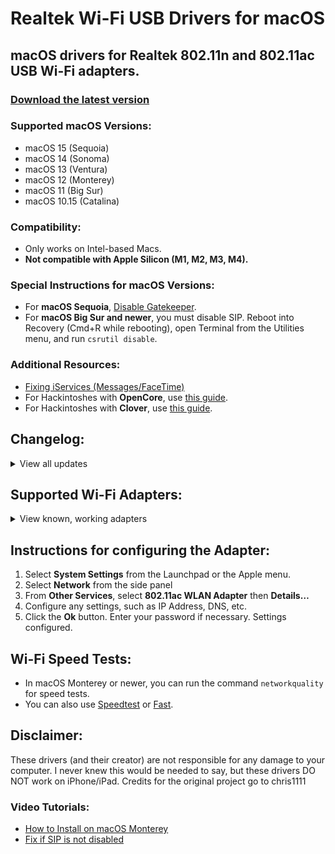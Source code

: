 # Realtek Wi-Fi USB Drivers for macOS

## macOS drivers for Realtek 802.11n and 802.11ac USB Wi-Fi adapters.

### [Download the latest version](https://github.com/kingkwahli/RTK_USB-WiFi_Drivers_macOS/releases/)

### Supported macOS Versions:
- macOS 15 (Sequoia)
- macOS 14 (Sonoma)
- macOS 13 (Ventura)
- macOS 12 (Monterey)
- macOS 11 (Big Sur)
- macOS 10.15 (Catalina)

### Compatibility:
- Only works on Intel-based Macs.
- **Not compatible with Apple Silicon (M1, M2, M3, M4).**

### Special Instructions for macOS Versions:
- For **macOS Sequoia**, [Disable Gatekeeper](https://github.com/chris1111/Disable-Gatekeeper).
- For **macOS Big Sur and newer**, you must disable SIP. Reboot into Recovery (Cmd+R while rebooting), open Terminal from the Utilities menu, and run `csrutil disable`.

### Additional Resources:
- [Fixing iServices (Messages/FaceTime)](https://github.com/kingkwahli/RTK_USB-WiFi_Drivers_macOS/blob/master/Fix_iServices.md)
- For Hackintoshes with **OpenCore**, use [this guide](https://github.com/chris1111/Wireless-USB-OC-Big-Sur-Adapter).
- For Hackintoshes with **Clover**, use [this guide](https://github.com/chris1111/WirelessAdapterCloverBigSur).

## Changelog:
<details>
  <summary>View all updates</summary>
  
- **v3.1:** Fixed spelling/grammer errors, cleaned up background and other images <br>
- **v3.0.2:** Updated README, created discussion <br>
- **v3.0.1:** Revamped README <br>
- **v3.0:** Reduced package size and updated background. <br>
- **v2.6:** Updated StatusBarApp background. <br>
- **v2.5.1:** Listed supported adapters in README. <br>
- **v2.5:** Updated program background. <br>
- **v2.4:** Improved Helper tools. <br>
- **v2.3:** No longer requires Agents and Daemons. <br>
- **v2.2:** Added support for macOS Ventura 13.<br>
- **v2.1:** Added support for macOS Big Sur 11. <br>
- **v2.0:** Introduced a blue Wi-Fi icon, reminiscent of Big Sur's.
  
</details>

## Supported Wi-Fi Adapters:
<details>
  <summary>View known, working adapters</summary>

- Alfa AWUS036AC
- Alfa AWUS036ACH
- ASUS USB AC68, USB-N13, USB Nano-AC53
- BrosTrend FBA_AC3
- COMFAST CF-811AC, CF-812AC, CF-WU810N
- Cudy WU1300S, WU700, WU650
- DLink DWA-121, DWA-131E, DWA-182, DWA-192
- EDIMAX EW-7611UCB, EW-7722UTn V2, EW-7811Un (N150)
- Fenvi AC1300 (RTL8812bu)
- Linksys WUSB6300 V2, WUSB6400M
- Netgear A6100, A6150, A7000
- TP-Link TL-WN823Nv3, TL-WN725Nv3
- TP-Link Archer T2U Plus (AC600)
- TP-Link Archer T3U, T3U Plus
- TP-Link Archer T2U Nano/Mini/AC600
- TRENDnet TEW-808UBM, TEW-908UB

[Report additional working adapters here](https://github.com/kingkwahli/RTK_USB-WiFi_Drivers_macOS/discussions/1).

</details>

## Instructions for configuring the Adapter:
1. Select **System Settings** from the Launchpad or the Apple menu.
2. Select **Network** from the side panel
3. From **Other Services**, select **802.11ac WLAN Adapter** then **Details…**
4. Configure any settings, such as IP Address, DNS, etc.
5. Click the **Ok** button. Enter your password if necessary.
Settings configured.

## Wi-Fi Speed Tests:
- In macOS Monterey or newer, you can run the command `networkquality` for speed tests.
- You can also use [Speedtest](https://speedtest.net) or [Fast](https://fast.com/).

## Disclaimer:
These drivers (and their creator) are not responsible for any damage to your computer.
I never knew this would be needed to say, but these drivers DO NOT work on iPhone/iPad.
Credits for the original project go to chris1111
### Video Tutorials:
- [How to Install on macOS Monterey](https://youtu.be/YqZAy8jntow)
- [Fix if SIP is not disabled](https://youtu.be/lA1V6dmsq24)

